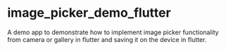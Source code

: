 # image_picker_demo_flutter
A demo app to demonstrate how to implement image picker functionality from camera or gallery in flutter and saving it on the device in flutter. 
